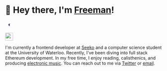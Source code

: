 # 👋 Hey there, I'm [Freeman](https://freemanjiang.com/)!

<svg width="24" height="24" viewBox="0 0 24 24" fill="none" xmlns="http://www.w3.org/2000/svg">
<path d="M9.5 12L14.5 17V7L9.5 12Z" fill="#2E3A59"></path>
</svg>


[<img src="https://user-images.githubusercontent.com/56516912/148158290-85fbc5bb-84bc-4ec1-957b-d5e9122e3f86.png" width="25"/>](google.com)

I'm currently a frontend developer at [Seeko](https://www.getseeko.com/) and a computer science student at the University of Waterloo. Recently, I've been diving into full stack Ethereum development. In my free time, I enjoy reading, calisthenics, and producing [electronic music](https://www.youtube.com/channel/UCPoov46cB1Ae7XQzM6wM_Jw). You can reach out to me via [Twitter](https://twitter.com/freemanxjiang) or [email](mailto:freeman.jiang.ca@gmail.com).

